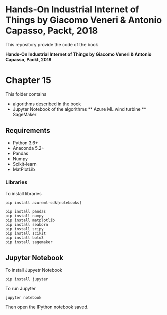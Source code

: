 # Hands-On Industrial Internet of Things by Giacomo Veneri & Antonio Capasso, Packt, 2018
This repository provide the code of the book

**Hands-On Industrial Internet of Things by Giacomo Veneri & Antonio Capasso, Packt, 2018**

# Chapter 15

This folder contains 

* algorithms described in the book
* Jupyter Notebook of the algorithms
** Azure ML wind turbine
** SageMaker

## Requirements

* Python 3.6+
* Anaconda 5.2+
* Pandas 
* Numpy
* Scikit-learn
* MatPlotLib

### Libraries

To install libraries
```
pip install azureml-sdk[notebooks]

pip install pandas
pip install numpy
pip install matplotlib
pip install seaborn
pip install scipy
pip install scikit
pip install boto3
pip install sagemaker
```

## Jupyter Notebook
To install Jupyetr Notebook

```
pip install jupyter
```

To run Jupyter

```
jupyter notebook
```

Then open the IPython notebook saved.